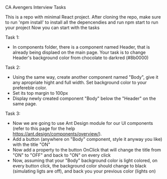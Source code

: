 CA Avengers Interview Tasks

This is a repo with minimal React project.
After cloning the repo, make sure to run 'npm install' to install all the depencendies and run npm start to run your project
Now you can start with the tasks

Task 1:
- In components folder, there is a component named Header, that is already being displaed on the main page. Your task is to change Header's background color from chocolate to darkred (#8b0000)

Task 2:
- Using the same way, create another component named "Body", give it any apropriate hight and full width. Set background color to your prefereble color.
- Set its top margin to 100px
- Display newly created component "Body" below the "Header" on the same page.

Task 3:
- Now we are going to use Ant Design module for our UI components (refer to this page for the help https://ant.design/components/overview/).
- Add a button (anywhere on "Body" component, style it anyway you like) with the title "ON"
- Now add a property to the button OnClick that will change the title from "ON" to "OFF" and back to "ON" on every click
- Now, assuming that your "Body" background color is light colored, on every button click, the background color should change to black (simulating ligts are off), and back you your previous color (lights on)
